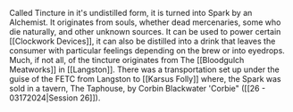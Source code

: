 Called Tincture in it's undistilled form, it is turned into Spark by an Alchemist. It originates from souls, whether dead mercenaries, some who die naturally, and other unknown sources. It can be used to power certain [[Clockwork Devices]], it can also be distilled into a drink that leaves the consumer with particular feelings depending on the brew or into eyedrops. Much, if not all, of the tincture originates from The [[Bloodgulch Meatworks]] in [[Langston]]. There was a transportation set up under the guise of the FETC from Langston to [[Karsus Folly]] where, the Spark was sold in a tavern, The Taphouse, by Corbin Blackwater 'Corbie" ([[26 - 03172024|Session 26]]).
